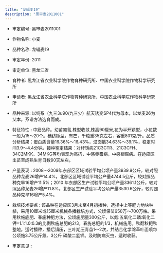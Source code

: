 ```yaml
---
title: "龙辐麦19"
description: "黑审麦2011001"
---
```

* 审定编号:  黑审麦2011001

*  作物名称:  小麦

*  品种名称:  龙辐麦19

*  审定年份:  2011

*  审定单位:  黑龙江省

* 育种者:  黑龙江省农业科学院作物育种研究所、中国农业科学院作物科学研究所

*  申请者:  黑龙江省农业科学院作物育种研究所、中国农业科学院作物科学研究所

*  品种来源:  以纯系（九三3u90/九三少）航天诱变SP4代为母本，以龙麦26为父本，系谱方法选育而成。

*  特征特性 : 
中筋品种。幼苗匍匐,株型收敛,株高90厘米,花为半开颖型，小花数一般为15～20个。穗纺锤型，有芒，千粒重35克左右，容重801克/升。品质分析结果：蛋白质含量16.36%～16.43%，湿面筋34.63%～39.1%，稳定时间3.9～4.4分钟。接种鉴定结果：对秆锈病21C3CTR、21C3CFH、34C2MKK、34MKG等均表现为高抗，中感赤霉病，中感根腐病。在适应区出苗至成熟生育日数90天左右。
 
*  产量表现 : 
2008～2009年东部区区域试验平均公顷产量3939.9公斤，较对照品种龙麦26增产14.4%，北部区区域试验平均公产量4744.5公斤，较对照品种克旱16增产11.5%；2010 年东部区生产试验平均公顷产量3361.1公斤，较对照品种龙麦26增产11.8%，北部区生产试验平均公顷产量3530.6公斤，较对照品种克旱16增产5.4%。

*  栽培技术要点 : 
该品种在适应区3月末至4月初播种，选择中上等肥力地块种植，采用10厘米或15厘米机械条播栽培方式，公顷保苗650万～700万株。采用秋施底肥、春施种肥方法，公顷施肥量300公斤，以氮:五氧化二磷:氧化二钾=1.1:1.0:0.3的比例秋施总肥的2/3，春施总肥的1/3，机械施用。秋翻秋耙秋整地，适时播种，播后镇压，三叶期压青苗1～2次，并结合化学除草叶面喷每公顷施3.75公斤氮、3公斤 磷酸二氢钾。及时防病灭虫，适时收获。

*  审定意见 : 


